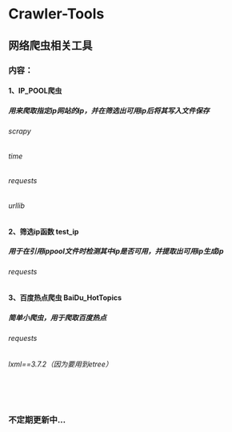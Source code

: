 Crawler-Tools
==========================
网络爬虫相关工具
---------------
### 内容：
#### 1、IP_POOL爬虫
##### 用来爬取指定ip网站的ip，并在筛选出可用ip后将其写入文件保存
###### scrapy
###### time
###### requests
###### urllib
#### 2、筛选ip函数 test_ip
##### 用于在引用ippool文件时检测其中ip是否可用，并提取出可用ip生成ip
###### requests
#### 3、百度热点爬虫 BaiDu_HotTopics
##### 简单小爬虫，用于爬取百度热点
###### requests
###### lxml==3.7.2（因为要用到etree）
<br/>

<br/>

### 不定期更新中...
